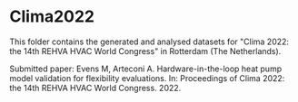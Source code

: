 # Clima2022
This folder contains the generated and analysed datasets for "Clima 2022: the 14th REHVA HVAC World Congress" in Rotterdam (The Netherlands).

Submitted paper:  Evens M, Arteconi A. Hardware-in-the-loop heat pump model validation for flexibility evaluations. In: Proceedings of Clima 2022: the 14th REHVA HVAC World Congress. 2022.


